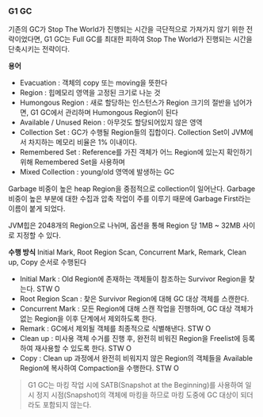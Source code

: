 ### G1 GC
기존의 GC가 Stop The World가 진행되는 시간을 극단적으로 가져가지 않기 위한 전략이었다면, G1 GC는 Full GC를 최대한 피하여 Stop The World가 진행되는 시간을 단축시키는 전략이다.

**용어**
- Evacuation : 객체의 copy 또는 moving을 뜻한다
- Region : 힙메모리 영역을 고정된 크기로 나눈 것
- Humongous Region : 새로 할당하는 인스턴스가 Region 크기의 절반을 넘어가면, G1 GC에서 관리하며 Humongous Region이 된다
- Available / Unused Reion : 아무것도 할당되어있지 않은 영역
- Collection Set : GC가 수행될 Region들의 집합이다. Collection Set이 JVM에서 차지하는 메모리 비율은 1% 이내이다.
- Remembered Set : Reference를 가진 객체가 어느 Region에 있는지 확인하기 위해 Remembered Set을 사용하며
- Mixed Collection : young/old 영역에 발생하는 GC

Garbage 비중이 높은 heap Region을 중점적으로 collection이 일어난다.
Garbage 비중이 높은 부분에 대한 수집과 압축 작업이 주를 이루기 때문에 Garbage First라는 이름이 붙게 되었다.

JVM힙은 2048개의 Region으로 나뉘며, 옵션을 통해 Region 당 1MB ~ 32MB 사이로 지정할 수 있다.

**수행 방식**
Initial Mark, Root Region Scan, Concurrent Mark, Remark, Clean up, Copy 순서로 수행된다

- Initial Mark : Old Region에 존재하는 객체들이 참조하는 Survivor Region을 찾는다. STW O
- Root Region Scan : 찾은 Survivor Region에 대해 GC 대상 객체를 스캔한다.
- Concurrent Mark : 모든 Region에 대해 스캔 작업을 진행하며, GC 대상 객체가 없는 Region을 이후 단계에서 제외하도록 한다.
- Remark : GC에서 제외될 객체를 최종적으로 식별해낸다. STW O
- Clean up : 미사용 객체 수거를 진행 후, 완전히 비워진 Region을 Freelist에 등록하여 재사용할 수 있도록 한다. STW O
- Copy : Clean up 과정에서 완전히 비워지지 않은 Region의 객체들을 Available Region에 복사하여 Compaction을 수행한다. STW O
> G1 GC는 마킹 작업 시에 SATB(Snapshot at the Beginning)를 사용하여 일시 정지 시점(Snapshot)의 객체에 마킹을 하므로 마킹 도중에 GC 대상이 되더라도 포함되지 않는다.